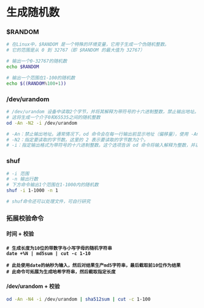 # 生成随机数

### $RANDOM

```bash
# 在Linux中，$RANDOM 是一个特殊的环境变量，它用于生成一个伪随机整数。
# 它的范围是从 0 到 32767（即 $RANDOM 的最大值为 32767）

# 输出一个0-32767的随机数
echo $RANDOM

# 输出一个范围在1-100的随机数
echo $((RANDOM%100+1))
```



### /dev/urandom

```bash
# /dev/urandom 设备中读取2个字节，并将其解释为带符号的十六进制整数，禁止输出地址。
# 这将生成一个介于0和65535之间的随机整数
od -An -N2 -i /dev/urandom

# -An：禁止输出地址。通常情况下，od 命令会在每一行输出前显示地址（偏移量），使用 -An 选项禁止输出地址。 
# -N2：指定要读取的字节数。这里的 2 表示要读取的字节数为2个。
# -i：指定输出格式为带符号的十六进制整数。这个选项告诉 od 命令将输入解释为整数，并以带符号的十六进制形式进行输出。

```



### shuf

```bash
# -i 范围
# -n 输出行数
# 下方命令输出1个范围在1-1000内的随机数
shuf -i 1-1000 -n 1

# shuf命令还可以处理文件，可自行研究
```



### 拓展校验命令

#### 时间 + 校验

<pre class="language-bash"><code class="lang-bash"><strong># 生成长度为10位的带数字与小写字母的随机字符串
</strong><strong>date +%N | md5sum | cut -c 1-10
</strong><strong>
</strong><strong># 此处使用date的纳秒为输入，然后对结果生产md5字符串，最后截取前10位作为结果
</strong><strong># 此命令可拓展为生成哈希字符串，然后截取指定长度
</strong></code></pre>

#### /dev/urandom + 校验

```bash
od -An -N4 -i /dev/urandom | sha512sum | cut -c 1-100
```
